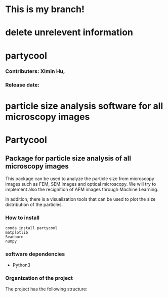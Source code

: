 # This is my branch!
# delete unrelevent information
# partycool
### Contributers: Ximin Hu,
### Release date:
particle size analysis software for all microscopy images
=======
# Partycool
## Package for particle size analysis of all microscopy images
This package can be used to analyze the particle size from microscopy images such as FEM, SEM images and optical microscopy.
We will try to implement also the recignition of AFM images through Machine Learning.

In addition, there is a visualization tools that can be used to plot the size distribution of the particles.
### How to install
```
conda install partycool
matplotlib
Seanborn
numpy
```
### software dependencies
* Python3
### Organization of the project
The project has the following structure:
